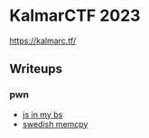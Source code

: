 # KalmarCTF 2023

https://kalmarc.tf/

## Writeups

### pwn

- [js in my bs](./pwn/js-in-my-bs)
- [swedish memcpy](./pwn/swedish-memcpy)
